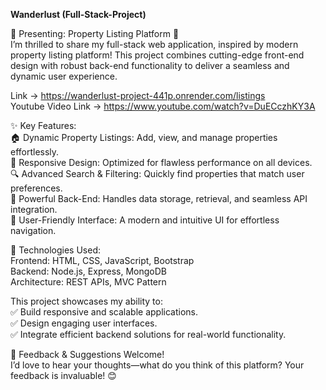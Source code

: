 **Wanderlust (Full-Stack-Project)** 

🌟 Presenting: Property Listing Platform 🏡       
I’m thrilled to share my full-stack web application, inspired by modern property listing platform! 
This project combines cutting-edge front-end design with robust back-end functionality to deliver a seamless and dynamic user experience.


Link -> https://wanderlust-project-441p.onrender.com/listings    
Youtube Video Link -> https://www.youtube.com/watch?v=DuECczhKY3A

✨ Key Features:       
🏠 Dynamic Property Listings: Add, view, and manage properties effortlessly.   
📱 Responsive Design: Optimized for flawless performance on all devices.   
🔍 Advanced Search & Filtering: Quickly find properties that match user preferences.   
💾 Powerful Back-End: Handles data storage, retrieval, and seamless API integration.   
🌟 User-Friendly Interface: A modern and intuitive UI for effortless navigation.   

🔧 Technologies Used:        
Frontend: HTML, CSS, JavaScript, Bootstrap   
Backend: Node.js, Express, MongoDB   
Architecture: REST APIs, MVC Pattern       


This project showcases my ability to:          
✅ Build responsive and scalable applications.   
✅ Design engaging user interfaces.   
✅ Integrate efficient backend solutions for real-world functionality.   

💬 Feedback & Suggestions Welcome!            
I’d love to hear your thoughts—what do you think of this platform? Your feedback is invaluable! 😊

